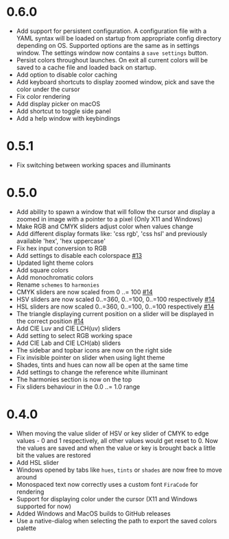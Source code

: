 # 0.6.0
- Add support for persistent configuration. A configuration file with a YAML syntax will be loaded on startup from appropriate config directory depending on OS.
  Supported options are the same as in settings window. The settings window now contains a `save settings` button.
- Persist colors throughout launches. On exit all current colors will be saved to a cache file and loaded back on startup.
- Add option to disable color caching
- Add keyboard shortcuts to display zoomed window, pick and save the color under the cursor
- Fix color rendering
- Add display picker on macOS
- Add shortcut to toggle side panel
- Add a help window with keybindings

# 0.5.1
- Fix switching between working spaces and illuminants

# 0.5.0
- Add ability to spawn a window that will follow the cursor and display a zoomed in image with a pointer to a pixel (Only X11 and Windows)
- Make RGB and CMYK sliders adjust color when values change
- Add different display formats like: 'css rgb', 'css hsl' and previously available 'hex', 'hex uppercase'
- Fix hex input conversion to RGB
- Add settings to disable each colorspace [#13](https://github.com/vv9k/epick/pull/13)
- Updated light theme colors
- Add square colors
- Add monochromatic colors
- Rename `schemes` to `harmonies`
- CMYK sliders are now scaled from 0 ..= 100 [#14](https://github.com/vv9k/epick/pull/14)
- HSV sliders are now scaled 0..=360, 0..=100, 0..=100 respectively [#14](https://github.com/vv9k/epick/pull/14)
- HSL sliders are now scaled 0..=360, 0..=100, 0..=100 respectively [#14](https://github.com/vv9k/epick/pull/14)
- The triangle displaying current position on a slider will be displayed in the correct position [#14](https://github.com/vv9k/epick/pull/14)
- Add CIE Luv and CIE LCH(uv) sliders
- Add setting to select RGB working space
- Add CIE Lab and CIE LCH(ab) sliders
- The sidebar and topbar icons are now on the right side
- Fix invisible pointer on slider when using light theme
- Shades, tints and hues can now all be open at the same time
- Add settings to change the reference white illuminant
- The harmonies section is now on the top
- Fix sliders behaviour in the 0.0 ..= 1.0 range

# 0.4.0

- When moving the value slider of HSV or key slider of CMYK to edge values - 0 and 1 respectively, all other values would get reset to 0. Now the values are saved and when the value or key is brought back a little bit the values are restored
- Add HSL slider
- Windows opened by tabs like `hues`, `tints` or `shades` are now free to move around
- Monospaced text now correctly uses a custom font `FiraCode` for rendering
- Support for displaying color under the cursor (X11 and Windows supported for now)
- Added Windows and MacOS builds to GitHub releases
- Use a native-dialog when selecting the path to export the saved colors palette
